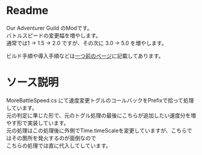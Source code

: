 # Readme
Our Adventurer Guild のModです。  
バトルスピードの変更幅を増やします。  
通常では1 -> 1.5 -> 2.0 ですが、その次に 3.0 -> 5.0 を増やします。    

ビルド手順や導入手順などは[一つ前のページ](https://github.com/yu-ituki/Mod_OurAdventurerGuild)に記載してあります。  


# ソース説明
MoreBattleSpeed.cs にて速度変更トグルのコールバックをPrefixで拾って処理しています。  
元の判定に準じた形で、元のトグル処理の最後にこちらが追加したい速度分を増やす形で実装しています。  
元の処理はこの処理後に外側でTime.timeScaleを変更していますが、こちらではその箇所を発火するのが面倒なので  
こちらの処理では直に代入してしています。  

